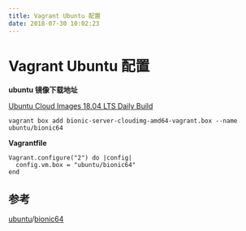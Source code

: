 ```yaml
---
title: Vagrant Ubuntu 配置
date: 2018-07-30 10:02:23
---
```


# Vagrant Ubuntu 配置

**ubuntu 镜像下载地址**

[Ubuntu Cloud Images 18.04 LTS Daily Build](https://cloud-images.ubuntu.com/bionic/)

```shell
vagrant box add bionic-server-cloudimg-amd64-vagrant.box --name ubuntu/bionic64
```

**Vagrantfile**

```vagrantfile
Vagrant.configure("2") do |config|
  config.vm.box = "ubuntu/bionic64"
end
```

## 参考

[ubuntu](https://app.vagrantup.com/ubuntu)/[bionic64](https://app.vagrantup.com/ubuntu/boxes/bionic64)